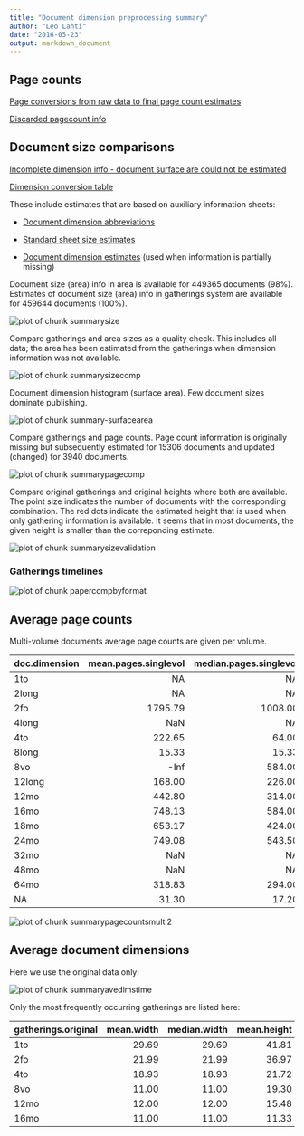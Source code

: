 ```yaml
---
title: "Document dimension preprocessing summary"
author: "Leo Lahti"
date: "2016-05-23"
output: markdown_document
---
```



## Page counts

[Page conversions from raw data to final page count estimates](https://github.com/rOpenGov/fennica/blob/master/inst/examples/output.tables/pagecount_conversion_nontrivial.csv)

<!--[Page conversions from raw data to final page count estimates with volume info](https://raw.githubusercontent.com/rOpenGov/estc/master/inst/examples/output.tables/page_conversion_table_full.csv)-->

[Discarded pagecount info](https://raw.githubusercontent.com/rOpenGov/estc/master/inst/examples/output.tables/pagecount_discarded.csv)



## Document size comparisons

[Incomplete dimension info - document surface are could not be estimated](https://raw.githubusercontent.com/rOpenGov/estc/master/inst/examples/output.tables/physical_dimension_incomplete.csv)

[Dimension conversion table](https://raw.githubusercontent.com/rOpenGov/estc/master/inst/examples/output.tables/conversions_physical_dimension.csv)


These include estimates that are based on auxiliary information sheets:

  * [Document dimension abbreviations](https://github.com/rOpenGov/bibliographica/blob/master/inst/extdata/document_size_abbreviations.csv)

  * [Standard sheet size estimates](https://github.com/rOpenGov/bibliographica/blob/master/inst/extdata/sheetsizes.csv)

  * [Document dimension estimates](https://github.com/rOpenGov/bibliographica/blob/master/inst/extdata/documentdimensions.csv) (used when information is partially missing)


  
<!--[Discarded dimension info](https://raw.githubusercontent.com/rOpenGov/estc/master/inst/examples/output.tables/dimensions_discarded.csv)-->

Document size (area) info in area is available for 449365 documents (98%). Estimates of document size (area) info in gatherings system are available for 459644 documents (100%). 

![plot of chunk summarysize](figure/summarysize-1.png)


Compare gatherings and area sizes as a quality check. This includes all data; the area has been estimated from the gatherings when dimension information was not available.

![plot of chunk summarysizecomp](figure/summarysizecomp-1.png)

Document dimension histogram (surface area). Few document sizes dominate publishing.

![plot of chunk summary-surfacearea](figure/summary-surfacearea-1.png)


Compare gatherings and page counts. Page count information is originally missing but subsequently estimated for 15306 documents and updated (changed) for 3940 documents. 


![plot of chunk summarypagecomp](figure/summarypagecomp-1.png)

Compare original gatherings and original heights where both are available. The point size indicates the number of documents with the corresponding combination. The red dots indicate the estimated height that is used when only gathering information is available. It seems that in most documents, the given height is smaller than the correponding estimate.

![plot of chunk summarysizevalidation](figure/summarysizevalidation-1.png)

### Gatherings timelines

![plot of chunk papercompbyformat](figure/papercompbyformat-1.png)

## Average page counts 

Multi-volume documents average page counts are given per volume.


|doc.dimension | mean.pages.singlevol| median.pages.singlevol| n.singlevol| mean.pages.multivol| median.pages.multivol| n.multivol| mean.pages.issue| median.pages.issue| n.issue|
|:-------------|--------------------:|----------------------:|-----------:|-------------------:|---------------------:|----------:|----------------:|------------------:|-------:|
|1to           |                   NA|                     NA|          15|                  NA|                    NA|         NA|               NA|                 NA|      NA|
|2long         |                   NA|                     NA|           5|                  NA|                    NA|         NA|               NA|                 NA|      NA|
|2fo           |              1795.79|                1008.00|        1200|              454.84|                500.00|       1046|            50.00|                 50|       1|
|4long         |                  NaN|                     NA|           2|                  NA|                    NA|         NA|               NA|                 NA|      NA|
|4to           |               222.65|                  64.00|        1315|               81.64|                 32.00|        801|            31.84|                 32|     128|
|8long         |                15.33|                  15.33|           2|                4.33|                  4.33|          2|               NA|                 NA|      NA|
|8vo           |                 -Inf|                 584.00|        6576|              288.54|                290.00|       6799|            21.33|                 26|       3|
|12long        |               168.00|                 226.00|           3|              138.00|                138.00|          2|               NA|                 NA|      NA|
|12mo          |               442.80|                 314.00|        6490|              157.89|                155.00|       6701|               NA|                 NA|      NA|
|16mo          |               748.13|                 584.00|          46|              292.05|                292.00|         48|               NA|                 NA|      NA|
|18mo          |               653.17|                 424.00|         227|              202.62|                201.00|        241|               NA|                 NA|      NA|
|24mo          |               749.08|                 543.50|          57|              271.94|                270.75|         56|               NA|                 NA|      NA|
|32mo          |                  NaN|                     NA|           5|                 NaN|                    NA|          1|               NA|                 NA|      NA|
|48mo          |                  NaN|                     NA|           2|                  NA|                    NA|         NA|               NA|                 NA|      NA|
|64mo          |               318.83|                 294.00|           6|              147.17|                147.00|          7|               NA|                 NA|      NA|
|NA            |                31.30|                  17.20|         288|                9.86|                  8.60|        182|               NA|                 NA|      NA|


![plot of chunk summarypagecountsmulti2](figure/summarypagecountsmulti2-1.png)


## Average document dimensions 

Here we use the original data only:

![plot of chunk summaryavedimstime](figure/summaryavedimstime-1.png)




Only the most frequently occurring gatherings are listed here:


|gatherings.original | mean.width| median.width| mean.height| median.height|   n|
|:-------------------|----------:|------------:|-----------:|-------------:|---:|
|1to                 |      29.69|        29.69|       41.81|         41.81|  27|
|2fo                 |      21.99|        21.99|       36.97|         36.97| 731|
|4to                 |      18.93|        18.93|       21.72|         21.72| 509|
|8vo                 |      11.00|        11.00|       19.30|         19.30| 625|
|12mo                |      12.00|        12.00|       15.48|         15.48| 101|
|16mo                |      11.00|        11.00|       11.33|         11.33|  18|


